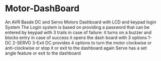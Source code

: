 # Motor-DashBoard
An AVR Basde DC and Servo Motors Dashboard with LCD and keypad login System 
The Login system is based on providing a password that can be entered by keypad with 3 trails 
in case of failure: it turns on a buzzer and blocks entry
in case of success it opens the dash board with 3 options
1- DC 2-SERVO 3-Exit
DC provides 4 options to turn the motor clockwise or anti-clockwise or stop it 
or exit to the dashboard again
Servo has a set angle feature or exit to the dashboard
